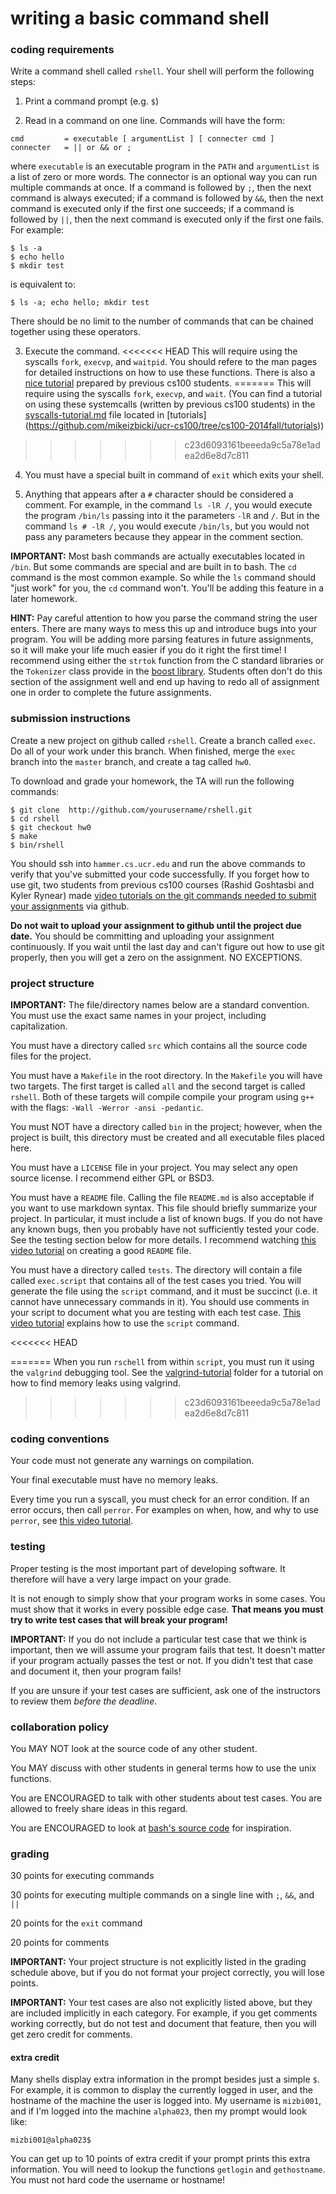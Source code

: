 # writing a basic command shell

### coding requirements

Write a command shell called `rshell`.  Your shell will perform the following steps:

1. Print a command prompt (e.g. `$`)

2. Read in a command on one line.
Commands will have the form: 
```
cmd         = executable [ argumentList ] [ connecter cmd ]
connecter   = || or && or ;
```
where `executable` is an executable program in the `PATH` and `argumentList` is a list of zero or more words.
The connector is an optional way you can run multiple commands at once.
If a command is followed by `;`, then the next command is always executed;
if a command is followed by `&&`, then the next command is executed only if the first one succeeds;
if a command is followed by `||`, then the next command is executed only if the first one fails.
For example:
```
$ ls -a
$ echo hello
$ mkdir test
```
is equivalent to:
```
$ ls -a; echo hello; mkdir test
```
There should be no limit to the number of commands that can be chained together using these operators.

3. Execute the command.
<<<<<<< HEAD
This will require using the syscalls `fork`, `execvp`, and `waitpid`.
You should refere to the man pages for detailed instructions on how to use these functions.
There is also a [nice tutorial](../../../tutorials/syscalls/README.md) prepared by previous cs100 students.
=======
This will require using the syscalls `fork`, `execvp`, and `wait`.
(You can find a tutorial on using these systemcalls (written by previous cs100 students) in the [syscalls-tutorial.md](https://github.com/mikeizbicki/ucr-cs100/blob/cs100-2014fall/tutorials/syscalls/README.md) file located in [tutorials] (https://github.com/mikeizbicki/ucr-cs100/tree/cs100-2014fall/tutorials))
>>>>>>> c23d6093161beeeda9c5a78e1adea2d6e8d7c811

4. You must have a special built in command of `exit` which exits your shell.

5. Anything that appears after a `#` character should be considered a comment.
For example, in the command `ls -lR /`, you would execute the program `/bin/ls` passing into it the parameters `-lR` and `/`.
But in the command `ls # -lR /`, you would execute `/bin/ls`, but you would not pass any parameters because they appear in the comment section.

**IMPORTANT:** Most bash commands are actually executables located in `/bin`.  But some commands are special and are built in to bash.  The `cd` command is the most common example.  So while the `ls` command should "just work" for you, the `cd` command won't.  You'll be adding this feature in a later homework.

**HINT:** Pay careful attention to how you parse the command string the user enters.  There are many ways to mess this up and introduce bugs into your program.  You will be adding more parsing features in future assignments, so it will make your life much easier if you do it right the first time!  I recommend using either the `strtok` function from the C standard libraries or the `Tokenizer` class provide in the [boost library](http://www.boost.org/doc/libs/1_36_0/libs/tokenizer/tokenizer.htm).  Students often don't do this section of the assignment well and end up having to redo all of assignment one in order to complete the future assignments.

### submission instructions

Create a new project on github called `rshell`.  Create a branch called `exec`.  Do all of your work under this branch.  When finished, merge the `exec` branch into the `master` branch, and create a tag called `hw0`.

To download and grade your homework, the TA will run the following commands:

```
$ git clone  http://github.com/yourusername/rshell.git
$ cd rshell
$ git checkout hw0
$ make
$ bin/rshell
```

You should ssh into `hammer.cs.ucr.edu` and run the above commands to verify that you've submitted your code successfully.
If you forget how to use git, two students from previous cs100 courses (Rashid Goshtasbi and Kyler Rynear) made [video tutorials on the git commands needed to submit your assignments](https://izbicki.me/blog/videoguide-for-github-vim-bash.html#tags) via github.

**Do not wait to upload your assignment to github until the project due date.**
You should be committing and uploading your assignment continuously.
If you wait until the last day and can't figure out how to use git properly, then you will get a zero on the assignment.
NO EXCEPTIONS.

### project structure

**IMPORTANT:** The file/directory names below are a standard convention.  You must use the exact same names in your project, including capitalization.

You must have a directory called `src` which contains all the source code files for the project.

You must have a `Makefile` in the root directory.  In the `Makefile` you will have two targets.  The first target is called `all` and the second target is called `rshell`.  Both of these targets will compile compile your program using `g++` with the flags: `-Wall -Werror -ansi -pedantic`.

You must NOT have a directory called `bin` in the project; however, when the project is built, this directory must be created and all executable files placed here.

You must have a `LICENSE` file in your project.  You may select any open source license.  I recommend either GPL or BSD3.

You must have a `README` file.  Calling the file `README.md` is also acceptable if you want to use markdown syntax.  This file should briefly summarize your project.  In particular, it must include a list of known bugs.  If you do not have any known bugs, then you probably have not sufficiently tested your code.  See the testing section below for more details.  I recommend watching [this video tutorial](https://izbicki.me/blog/videoguide-for-github-vim-bash.html#readme) on creating a good `README` file.

You must have a directory called `tests`.  The directory will contain a file called `exec.script` that contains all of the test cases you tried.  You will generate the file using the `script` command, and it must be succinct (i.e. it cannot have unnecessary commands in it).  You should use comments in your script to document what you are testing with each test case.  [This video tutorial](https://izbicki.me/blog/videoguide-for-github-vim-bash.html#script) explains how to use the `script` command.

<<<<<<< HEAD
<!--When you run `rschell` from within `script`, you must run it using the `valgrind` debugging tool.  See the [valgrind-tutorial](valgrind-tutorial) folder in this directory for a tutorial on how to find memory leaks using valgrind.
-->
=======
When you run `rschell` from within `script`, you must run it using the `valgrind` debugging tool.  See the [valgrind-tutorial](https://github.com/mikeizbicki/ucr-cs100/tree/cs100-2014fall/tutorials/valgrind) folder for a tutorial on how to find memory leaks using valgrind.
>>>>>>> c23d6093161beeeda9c5a78e1adea2d6e8d7c811

### coding conventions

Your code must not generate any warnings on compilation.

<!--Your code must pass the `cppchecker` linting tool with no warnings.-->

Your final executable must have no memory leaks.

Every time you run a syscall, you must check for an error condition.
If an error occurs, then call `perror`.
For examples on when, how, and why to use `perror`, see [this video tutorial](https://izbicki.me/blog/videoguide-for-github-vim-bash.html#perror).

### testing

Proper testing is the most important part of developing software.  It therefore will have a very large impact on your grade. 

It is not enough to simply show that your program works in some cases.  You must show that it works in every possible edge case.  **That means you must try to write test cases that will break your program!**  

**IMPORTANT:** If you do not include a particular test case that we think is important, then we will assume your program fails that test.  It doesn't matter if your program actually passes the test or not.  If you didn't test that case and document it, then your program fails!

If you are unsure if your test cases are sufficient, ask one of the instructors to review them *before the deadline*.

### collaboration policy

You MAY NOT look at the source code of any other student.

You MAY discuss with other students in general terms how to use the unix functions.

You are ENCOURAGED to talk with other students about test cases.
You are allowed to freely share ideas in this regard.

You are ENCOURAGED to look at [bash's source code](https://www.gnu.org/software/bash/) for inspiration.

### grading

30 points for executing commands 

30 points for executing multiple commands on a single line with `;`, `&&`, and `||`

20 points for the `exit` command

20 points for comments

<!--

test cases for part 1 (each worth 5 pts):

* run any command with no params

* run any command with a small number of params

* run any command with a large (>10) number of params

* run both a command in `/bin` and a command in the current directory; for example, run rshell from within rshell

* if command doesn't exist, must print appropriate error message

* verify their parsing works by trying to add lots of spaces between parameters, e.g. `     ls      -a -l        -R`

test cases for part 2: (total 35 points, so possibility of extra credit)

* simple example showing two commands connected with each operator; they must show both the case where the first command succeds and the case where the first command fails. (15 pts)

* an example showing lots of commands chained together (5 pts)

* two examples mixing and matching different operators in one command (10pts)

* parsing example showing that the operators can be right next to each command or they can have spaces separating them; e.g. `ls -l||cat        ; rm -rf *` (5pts)

test cases for part 3: (5 pts each)

* exit all by itself

* exit with parameters passed to it (I don't care if it exits or prints an error)

* exit as a parameter to something else shouldn't exit, e.g. `ls -l exit`

* exit in a chain of commands should exit, e.g. `ls -l; exit`

test cases for part 4:

* comment within a command: `ls -l # this is a comment` (10 pts)

* comment on a line by itself (5 pts)

* comment where `#` touches something else: `ls -l# this is a comment here` (5 pts)

other deductions:

* if they have any binary files in their project, they get -20 points

* if the LICENSE file is missing -5 pts

* if the README is not relatively nice, they get -10 points

* for every syscall that is not error checked they get -5 pts (grading script checks this automatically)

* for every warning during compilation they get -5 pts

* for every memory leak reported by valgrind -5 pts up to -20 points; if valgrind wasn't run then -20 points

* for every error reported by cppchecker, -5 points

extra credit:

* if all of their prompts have the information, then +10pts

* if they provide extra test cases that are particularly nice, they can get up to +10 points

-->

**IMPORTANT:** 
Your project structure is not explicitly listed in the grading schedule above, but if you do not format your project correctly, you will lose points.

**IMPORTANT:** 
Your test cases are also not explicitly listed above, but they are included implicitly in each category.
For example, if you get comments working correctly, but do not test and document that feature, then you will get zero credit for comments.

#### extra credit

Many shells display extra information in the prompt besides just a simple `$`.
For example, it is common to display the currently logged in user, and the hostname of the machine the user is logged into.
My username is `mizbi001`, and if I'm logged into the machine `alpha023`, then my prompt would look like:
```
mizbi001@alpha023$
```
You can get up to 10 points of extra credit if your prompt prints this extra information.
You will need to lookup the functions `getlogin` and `gethostname`.
You must not hard code the username or hostname!
